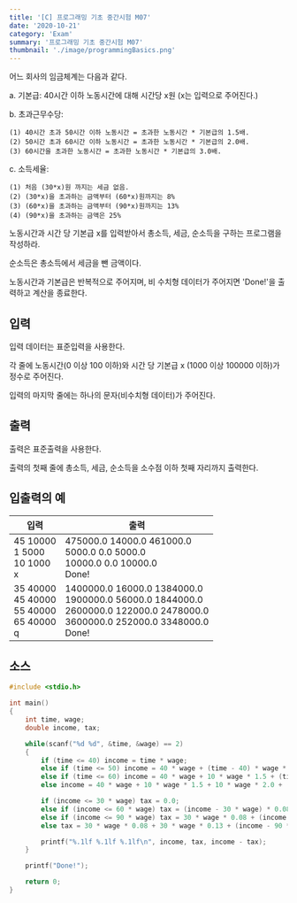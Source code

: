 ```yaml
---
title: '[C] 프로그래밍 기초 중간시험 M07'
date: '2020-10-21'
category: 'Exam'
summary: '프로그래밍 기초 중간시험 M07'
thumbnail: './image/programmingBasics.png'
---
```

어느 회사의 임금체계는 다음과 같다.

a. 기본급: 40시간 이하 노동시간에 대해 시간당 x원 (x는 입력으로 주어진다.)

b. 초과근무수당:
```
(1) 40시간 초과 50시간 이하 노동시간 = 초과한 노동시간 * 기본급의 1.5배.
(2) 50시간 초과 60시간 이하 노동시간 = 초과한 노동시간 * 기본급의 2.0배.
(3) 60시간을 초과한 노동시간 = 초과한 노동시간 * 기본급의 3.0배.
```

c. 소득세율:
```
(1) 처음 (30*x)원 까지는 세금 없음.
(2) (30*x)을 초과하는 금액부터 (60*x)원까지는 8%
(3) (60*x)을 초과하는 금액부터 (90*x)원까지는 13%
(4) (90*x)을 초과하는 금액은 25%
```

노동시간과 시간 당 기본급 x를 입력받아서 총소득, 세금, 순소득을 구하는 프로그램을 작성하라.

순소득은 총소득에서 세금을 뺀 금액이다.

노동시간과 기본급은 반복적으로 주어지며, 비 수치형 데이터가 주어지면 'Done!'을 출력하고 계산을 종료한다.

## 입력
입력 데이터는 표준입력을 사용한다.

각 줄에 노동시간(0 이상 100 이하)와 시간 당 기본급 x (1000 이상 100000 이하)가 정수로 주어진다.

입력의 마지막 줄에는 하나의 문자(비수치형 데이터)가 주어진다.

## 출력
출력은 표준출력을 사용한다. 

출력의 첫째 줄에 총소득, 세금, 순소득을 소수점 이하 첫째
자리까지 출력한다.


## 입출력의 예

|입력|출력|
|---|---|
|45 10000<br>1 5000<br>10 1000<br>x|475000.0 14000.0 461000.0<br>5000.0 0.0 5000.0<br>10000.0 0.0 10000.0<br>Done!|
|35 40000<br>45 40000<br>55 40000<br>65 40000<br>q|1400000.0 16000.0 1384000.0<br>1900000.0 56000.0 1844000.0<br>2600000.0 122000.0 2478000.0<br>3600000.0 252000.0 3348000.0<br>Done!|

## 소스
```c
#include <stdio.h>

int main()
{
	int time, wage;
	double income, tax;

	while(scanf("%d %d", &time, &wage) == 2)
	{
		if (time <= 40) income = time * wage;
		else if (time <= 50) income = 40 * wage + (time - 40) * wage * 1.5;
		else if (time <= 60) income = 40 * wage + 10 * wage * 1.5 + (time - 50) * wage * 2.0;
		else income = 40 * wage + 10 * wage * 1.5 + 10 * wage * 2.0 + (time - 60) * wage * 3.0;

		if (income <= 30 * wage) tax = 0.0;
		else if (income <= 60 * wage) tax = (income - 30 * wage) * 0.08;
		else if (income <= 90 * wage) tax = 30 * wage * 0.08 + (income - 60 * wage) * 0.13;
		else tax = 30 * wage * 0.08 + 30 * wage * 0.13 + (income - 90 * wage) * 0.25;

		printf("%.1lf %.1lf %.1lf\n", income, tax, income - tax);
	}

	printf("Done!");

	return 0;
}
```